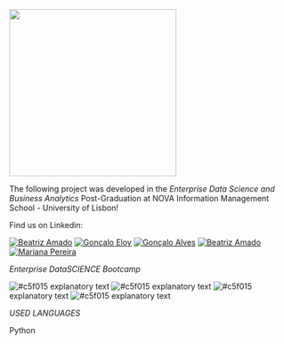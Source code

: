 <img src="https://github.com/AndrePatchy/NOVA-IMS/blob/main/novaimsimage.png?raw=true" width="300" height="300" /> 

The following project was developed in the *Enterprise Data Science and Business Analytics* Post-Graduation at NOVA Information Management School - University of Lisbon!

Find us on Linkedin: 

[![Beatriz Amado](https://img.shields.io/badge/Gon%C3%A7alo_Eloy-LinkedIn-blue?style=flat&logo=linkedin)](https://www.linkedin.com/in/goncaloeloy/)
[![Gonçalo Eloy](https://img.shields.io/badge/Gon%C3%A7alo_Eloy-LinkedIn-blue?style=flat&logo=linkedin)](https://www.linkedin.com/in/goncaloeloy/)
[![Gonçalo Alves](https://img.shields.io/badge/Gon%C3%A7alo_Eloy-LinkedIn-blue?style=flat&logo=linkedin)](https://www.linkedin.com/in/goncaloeloy/)
[![Beatriz Amado](https://img.shields.io/badge/Gon%C3%A7alo_Eloy-LinkedIn-blue?style=flat&logo=linkedin)](https://www.linkedin.com/in/goncaloeloy/)
[![Mariana Pereira](https://img.shields.io/badge/Gon%C3%A7alo_Eloy-LinkedIn-blue?style=flat&logo=linkedin)](https://www.linkedin.com/in/goncaloeloy/)





*Enterprise DataSCIENCE Bootcamp*

![#c5f015](https://via.placeholder.com/15/c5f015/c5f015.png) explanatory text
![#c5f015](https://via.placeholder.com/15/c5f015/c5f015.png) explanatory text
![#c5f015](https://via.placeholder.com/15/c5f015/c5f015.png) explanatory text
![#c5f015](https://via.placeholder.com/15/c5f015/c5f015.png) explanatory text


*USED LANGUAGES*

Python 

